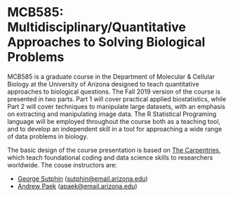 MCB585: Multidisciplinary/Quantitative Approaches to Solving Biological Problems
================================================================================

MCB585 is a graduate course in the Department of Molecular & Cellular Biology at the University of Arizona designed to teach quantitative approaches to biological questions. The Fall 2019 version of the course is presented in two parts. Part 1 will cover practical applied biostatistics, while Part 2 will cover techniques to manipulate large datasets, with an emphasis on extracting and manipulating image data. The R Statistical Programing language will be employed throughout the course both as a teaching tool, and to develop an independent skill in a tool for approaching a wide range of data problems in biology.

The basic design of the course presentation is based on [The Carpentries](https://carpentries.org/), which teach foundational coding and data science skills to researchers worldwide. The couse instructors are:

* [George Sutphin](https://sutphinlab.org/) (sutphin@email.arizona.edu)
* [Andrew Paek](http://paeklab.mcb.arizona.edu/) (apaek@email.arizona.edu)
